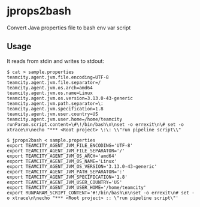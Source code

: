 # jprops2bash

Convert Java properties file to bash env var script

## Usage

It reads from stdin and writes to stdout:

    $ cat > sample.properties
    teamcity.agent.jvm.file.encoding=UTF-8
    teamcity.agent.jvm.file.separator=/
    teamcity.agent.jvm.os.arch=amd64
    teamcity.agent.jvm.os.name=Linux
    teamcity.agent.jvm.os.version=3.13.0-43-generic
    teamcity.agent.jvm.path.separator=\:
    teamcity.agent.jvm.specification=1.8
    teamcity.agent.jvm.user.country=US
    teamcity.agent.jvm.user.home=/home/teamcity
    runParam.script.content=\#\!/bin/bash\n\nset -o errexit\n\# set -o xtrace\n\necho "*** <Root project> \:\: \\"run pipeline script\\"

    $ jprops2bash < sample.properties
    export TEAMCITY_AGENT_JVM_FILE_ENCODING='UTF-8'
    export TEAMCITY_AGENT_JVM_FILE_SEPARATOR='/'
    export TEAMCITY_AGENT_JVM_OS_ARCH='amd64'
    export TEAMCITY_AGENT_JVM_OS_NAME='Linux'
    export TEAMCITY_AGENT_JVM_OS_VERSION='3.13.0-43-generic'
    export TEAMCITY_AGENT_JVM_PATH_SEPARATOR=':'
    export TEAMCITY_AGENT_JVM_SPECIFICATION='1.8'
    export TEAMCITY_AGENT_JVM_USER_COUNTRY='US'
    export TEAMCITY_AGENT_JVM_USER_HOME='/home/teamcity'
    export RUNPARAM_SCRIPT_CONTENT='#!/bin/bash\n\nset -o errexit\n# set -o xtrace\n\necho "*** <Root project> :: \"run pipeline script\"'
